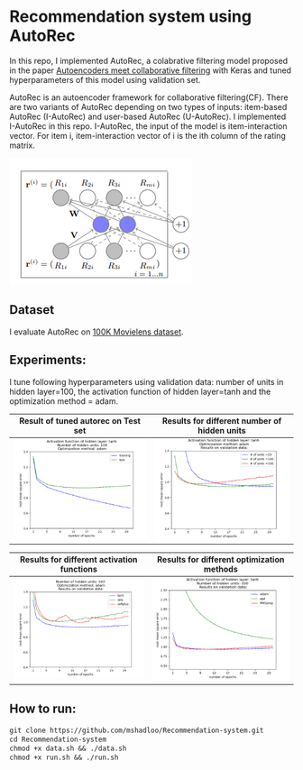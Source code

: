 # Recommendation system using AutoRec
In this repo, I implemented AutoRec, a colabrative filtering model proposed in the paper [Autoencoders meet collaborative filtering](http://users.cecs.anu.edu.au/~u5098633/papers/www15.pdf) with Keras and tuned hyperparameters of this model using validation set.

AutoRec is an autoencoder framework for collaborative filtering(CF). There are two variants of AutoRec depending on two types of inputs: item-based AutoRec (I-AutoRec) and user-based AutoRec (U-AutoRec). I implemented I-AutoRec in this repo. I-AutoRec, the input of the model is item-interaction vector. For item i, item-interaction vector of i is the ith column of the rating matrix.


![](/autorec.png)

## Dataset
I evaluate AutoRec on [100K Movielens dataset](https://grouplens.org/datasets/movielens/100k/).



## Experiments:

I tune following hyperparameters using validation data: number of units in hidden layer=100, the activation function of hidden layer=tanh and the optimization method = adam. 


Result of tuned autorec on Test set          |  Results for different number of hidden units 
:-------------------------:|:-------------------------:
![](/tanh_100_adam.png)  |  ![](/test_case_units_num_tanh_adam.png)

Results for different activation functions          |  Results for different optimization methods 
:-------------------------:|:-------------------------:
![](/test_case_activation_100_adam.png)  |  ![](/test_case_optimizer_tanh_100.png)


## How to run:
```
git clone https://github.com/mshadloo/Recommendation-system.git
cd Recommendation-system
chmod +x data.sh && ./data.sh
chmod +x run.sh && ./run.sh
```

